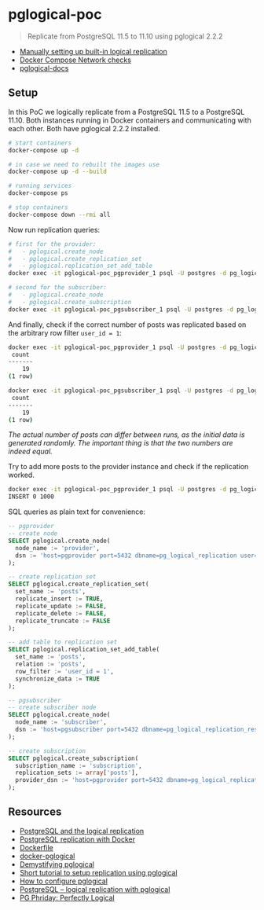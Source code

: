 # pglogical-poc

> Replicate from PostgreSQL 11.5 to 11.10 using pglogical 2.2.2

- [Manually setting up built-in logical replication](MANUAL.md)
- [Docker Compose Network checks](NETWORK.md)
- [pglogical-docs](PGLOGICAL.md)

## Setup

In this PoC we logically replicate from a PostgreSQL 11.5 to a PostgreSQL 11.10. Both instances running in Docker containers and communicating with each other. Both have pglogical 2.2.2 installed.

```bash
# start containers
docker-compose up -d

# in case we need to rebuilt the images use
docker-compose up -d --build

# running services
docker-compose ps

# stop containers
docker-compose down --rmi all
```

Now run replication queries:

```bash
# first for the provider:
#   - pglogical.create_node
#   - pglogical.create_replication_set
#   - pglogical.replication_set_add_table
docker exec -it pglogical-poc_pgprovider_1 psql -U postgres -d pg_logical_replication -f /replication.sql

# second for the subscriber:
#   - pglogical.create_node
#   - pglogical.create_subscription
docker exec -it pglogical-poc_pgsubscriber_1 psql -U postgres -d pg_logical_replication_results -f /replication.sql
```

And finally, check if the correct number of posts was replicated based on the arbitrary row filter `user_id = 1`:

```bash
docker exec -it pglogical-poc_pgprovider_1 psql -U postgres -d pg_logical_replication -c 'SELECT COUNT(*) FROM posts WHERE user_id = 1;'
 count
-------
    19
(1 row)

docker exec -it pglogical-poc_pgsubscriber_1 psql -U postgres -d pg_logical_replication_results -c 'SELECT COUNT(*) FROM posts;'
 count
-------
    19
(1 row)
```

_The actual number of posts can differ between runs, as the initial data is generated randomly. The important thing is that the two numbers are indeed equal._

Try to add more posts to the provider instance and check if the replication worked.

```bash
docker exec -it pglogical-poc_pgprovider_1 psql -U postgres -d pg_logical_replication -c 'INSERT INTO posts (SELECT generate_series(1001, 2000), FLOOR(random()*50)+1);'
INSERT 0 1000
```

SQL queries as plain text for convenience:

```sql
-- pgprovider
-- create node
SELECT pglogical.create_node(
  node_name := 'provider',
  dsn := 'host=pgprovider port=5432 dbname=pg_logical_replication user=postgres password=s3cr3t'
);

-- create replication set
SELECT pglogical.create_replication_set(
  set_name := 'posts',
  replicate_insert := TRUE,
  replicate_update := FALSE,
  replicate_delete := FALSE,
  replicate_truncate := FALSE
);

-- add table to replication set
SELECT pglogical.replication_set_add_table(
  set_name := 'posts',
  relation := 'posts',
  row_filter := 'user_id = 1',
  synchronize_data := TRUE
);

-- pgsubscriber
-- create subscriber node
SELECT pglogical.create_node(
  node_name := 'subscriber',
  dsn := 'host=pgsubscriber port=5432 dbname=pg_logical_replication_results user=postgres password=s3cr3t'
);

-- create subscription
SELECT pglogical.create_subscription(
  subscription_name := 'subscription',
  replication_sets := array['posts'],
  provider_dsn := 'host=pgprovider port=5432 dbname=pg_logical_replication user=postgres password=s3cr3t'
);
```

## Resources

- [PostgreSQL and the logical replication](https://blog.raveland.org/post/postgresql_lr_en/)
- [PostgreSQL replication with Docker](https://medium.com/swlh/postgresql-replication-with-docker-c6a904becf77)
- [Dockerfile](https://gist.github.com/asaaki/b07dccfd6ff6eed4c7b4ef279ade7b0c)
- [docker-pglogical](https://github.com/reediculous456/docker-pglogical/blob/master/Dockerfile)
- [Demystifying pglogical](http://thedumbtechguy.blogspot.com/2017/04/demystifying-pglogical-tutorial.html)
- [Short tutorial to setup replication using pglogical](https://gist.github.com/ratnakri/c22a7389d9fab788d7b8b12e2a6c337a)
- [How to configure pglogical](https://www.tutorialdba.com/2018/01/how-to-configure-pglogical-streaming.html)
- [PostgreSQL – logical replication with pglogical](https://blog.dbi-services.com/postgresql-logical-replication-with-pglogical/)
- [PG Phriday: Perfectly Logical](http://bonesmoses.org/2016/10/14/pg-phriday-perfectly-logical/)
